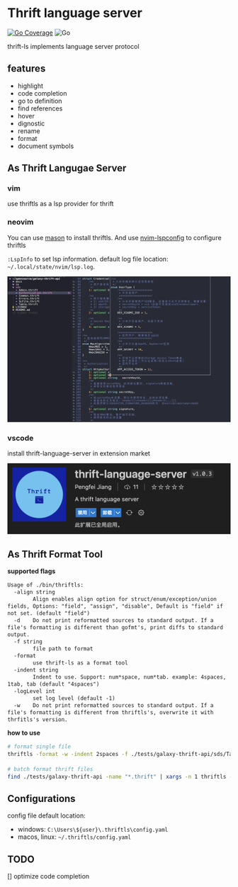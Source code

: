 # Thrift language server

[![Go Coverage](https://github.com/joyme123/thrift-ls/wiki/coverage.svg)](https://raw.githack.com/wiki/joyme123/thrift-ls/coverage.html)
![Go](https://github.com/joyme123/thrift-ls/workflows/Go/badge.svg?branch=main)

thrift-ls implements language server protocol

## features

- highlight
- code completion
- go to definition
- find references
- hover
- dignostic
- rename
- format
- document symbols

## As Thrift Langugae Server

### vim

use thriftls as a lsp provider for thrift

### neovim

You can use [mason](https://github.com/williamboman/mason.nvim) to install thriftls.
And use [nvim-lspconfig](https://github.com/neovim/nvim-lspconfig) to configure thriftls

`:LspInfo` to set lsp information. default log file location: `~/.local/state/nvim/lsp.log`.

![neovim](./doc/image/neovim.png)

### vscode

install thrift-language-server in extension market

![vscode](./doc/image/vscode.png)

## As Thrift Format Tool

**supported flags**

```plaintext
Usage of ./bin/thriftls:
  -align string
        Align enables align option for struct/enum/exception/union fields, Options: "field", "assign", "disable", Default is "field" if not set. (default "field")
  -d	Do not print reformatted sources to standard output. If a file's formatting is different than gofmt's, print diffs to standard output.
  -f string
    	file path to format
  -format
    	use thrift-ls as a format tool
  -indent string
    	Indent to use. Support: num*space, num*tab. example: 4spaces, 1tab, tab (default "4spaces")
  -logLevel int
    	set log level (default -1)
  -w	Do not print reformatted sources to standard output. If a file's formatting is different from thriftls's, overwrite it with thrfitls's version.
```

**how to use**

```bash
# format single file
thriftls -format -w -indent 2spaces -f ./tests/galaxy-thrift-api/sds/Table.thrift

# batch format thrift files
find ./tests/galaxy-thrift-api -name "*.thrift" | xargs -n 1 thriftls -format -w -indent 8spaces -f
```

## Configurations

config file default location:

- windows: `C:\Users\${user}\.thriftls\config.yaml`
- macos, linux: `~/.thriftls/config.yaml`

## TODO

[] optimize code completion
